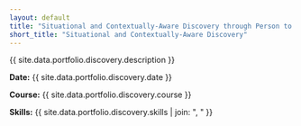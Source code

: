 ```yaml
---
layout: default
title: "Situational and Contextually-Aware Discovery through Person to Person Mobile & Tangible Interactions"
short_title: "Situational and Contextually-Aware Discovery"
---
```


{{ site.data.portfolio.discovery.description }}

**Date:** {{ site.data.portfolio.discovery.date }}

**Course:** {{ site.data.portfolio.discovery.course }}

**Skills:** {{ site.data.portfolio.discovery.skills | join: ", " }}
